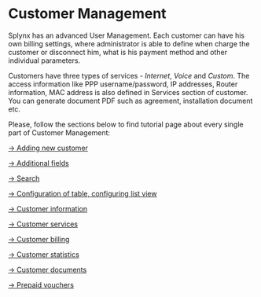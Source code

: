 Customer Management
===================

Splynx has an advanced User Management. Each customer can have his own billing settings, where administrator is able to define when charge the customer or disconnect him, what is his payment method and other individual parameters.

Customers have three types of services - _Internet_, _Voice_ and _Custom_. The access information like PPP username/password, IP addresses, Router information, MAC address is also defined in Services section of customer. You can generate document PDF such as agreement, installation document etc.

Please, follow the sections below to find tutorial page about every single part of Customer Management:

[→ Adding new customer](add_new_customer/add_new_customer.md)

[→ Additional fields](custom_additional_fields/custom_additional_fields.md)

[→ Search](search/search.md)

[→ Configuration of table, configuring list view](configuration_of_the_table/configuration_of_the_table.md)

[→ Customer information](customer_information/customer_information.md)

[→ Customer services](customer_services/customer_services.md)

[→ Customer billing](customer_billing/customer_billing.md)

[→ Customer statistics](customer_statistics/customer_statistics.md)

[→ Customer documents](customer_documents/customer_documents.md)

[→ Prepaid vouchers](prepaid_vouchers/prepaid_vouchers.md)